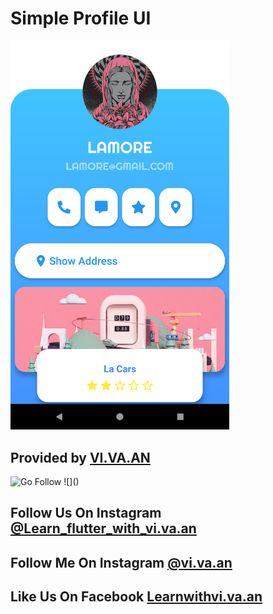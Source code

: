 # Simple Profile UI
  <img src="https://raw.githubusercontent.com/vivaan-m/Simple_Profile_UI/master/Screenshot_1564464461.png" width="350" >

## Provided by **[VI.VA.AN](https://www.instagram.com/vi.va.an)**
  <img src="https://instagram.fixc1-2.fna.fbcdn.net/vp/f96cca6eff319993e48be538862e3877/5DE627BC/t51.2885-15/e35/67403784_1732585700208470_1809725944773595548_n.jpg?_nc_ht=instagram.fixc1-2.fna.fbcdn.net" width="500" title="Go Follow">
![]()

## Follow Us On Instagram [@Learn_flutter_with_vi.va.an](https://instagram.com/Learn_flutter_with_vi.va.an)
## Follow Me On Instagram [@vi.va.an](https://instagram.com/vi.va.an)
## Like Us On Facebook [Learnwithvi.va.an](https://www.facebook.com/Learnwithvi.va.an/)

